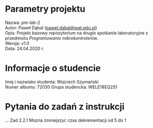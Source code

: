 # Parametry projektu

Nazwa: pm-lab-2  
Autor: Paweł Dąbal (pawel.dabal@wat.edu.pl)  
Opis: Projekt bazowy repozytorium na drugie spotkanie laboratoryjne z przedmiotu _Programowanie mikrokontrolerów_.  
Wersja: v1.0  
Data: 24.04.2020 r.

# Informacje o studencie

Imię i nazwisko studenta: Wojciech Szymański  
Numer albumu: 72030
Grupa studencka: WELE18EQ2S1

# Pytania do zadań z instrukcji
...
Zad 2.2.1
Mozna zmniejszyc czas dekrementacji od 5 do 1
